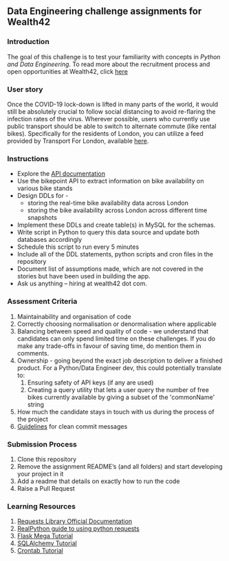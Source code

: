 ## Data Engineering challenge assignments for Wealth42

### Introduction
The goal of this challenge is to test your familiarity with concepts in *Python and Data Engineering*.
To read more about the recruitment process and open opportunities at Wealth42, click [here](http://bit.ly/w42-hiring)

### User story
Once the COVID-19 lock-down is lifted in many parts of the world, it would still be absolutely crucial to follow social distancing
to avoid re-flaring the infection rates of the virus. Wherever possible, users who currently use public transport should
be able to switch to alternate commute (like rental bikes). Specifically for the residents of London, you
can utilize a feed provided by Transport For London, available [here](https://api-portal.tfl.gov.uk/docs).

### Instructions
* Explore the [API documentation](https://api-portal.tfl.gov.uk/docs)
* Use the bikepoint API to extract information on bike availability on various bike stands
* Design DDLs for - 
    * storing the real-time bike availability data across London
    * storing the bike availability across London across different time snapshots
* Implement these DDLs and create table(s) in MySQL for the schemas.
* Write script in Python to query this data source and update both databases accordingly
* Schedule this script to run every 5 minutes
* Include all of the DDL statements, python scripts and cron files in the repository
* Document list of assumptions made, which are not covered in the stories but have been used in building the app.
* Ask us anything – hiring at wealth42 dot com.


### Assessment Criteria
1. Maintainability and organisation of code
2. Correctly choosing normalisation or denormalisation where applicable 
3. Balancing between speed and quality of code - we understand that candidates can only spend limited time on these challenges.
If you do make any trade-offs in favour of saving time, do mention them in comments.  
4. Ownership - going beyond the exact job description to deliver a finished product.
For a Python/Data Engineer dev, this could potentially translate to: 
    1. Ensuring safety of API keys (if any are used)
    2. Creating a query utility that lets a user query the number of free bikes currently available by giving a subset of the 'commonName' string
5. How much the candidate stays in touch with us during the process of the project
6. [Guidelines](https://gist.github.com/turbo/efb8d57c145e00dc38907f9526b60f17) for clean commit messages

### Submission Process
1. Clone this repository
2. Remove the assignment README’s (and all folders) and start developing your project in it
3. Add a readme that details on exactly how to run the code
4. Raise a Pull Request


### Learning Resources
1. [Requests Library Official Documentation](https://requests.readthedocs.io/en/master/)
2. [RealPython guide to using python requests](https://realpython.com/python-requests/)
3. [Flask Mega Tutorial](https://blog.miguelgrinberg.com/post/the-flask-mega-tutorial-part-i-hello-world)
4. [SQLAlchemy Tutorial](https://auth0.com/blog/sqlalchemy-orm-tutorial-for-python-developers/)
5. [Crontab Tutorial](https://stackabuse.com/scheduling-jobs-with-python-crontab/)